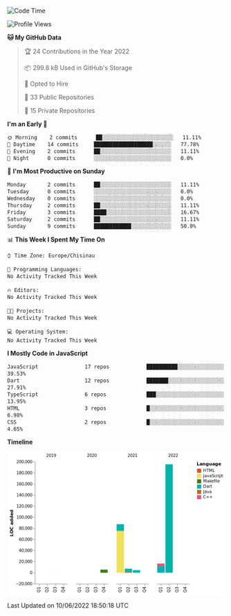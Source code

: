 <!--START_SECTION:waka-->
![Code Time](http://img.shields.io/badge/Code%20Time-0%20secs-blue)

![Profile Views](http://img.shields.io/badge/Profile%20Views-0-blue)

**🐱 My GitHub Data** 

> 🏆 24 Contributions in the Year 2022
 > 
> 📦 299.8 kB Used in GitHub's Storage 
 > 
> 💼 Opted to Hire
 > 
> 📜 33 Public Repositories 
 > 
> 🔑 15 Private Repositories  
 > 
**I'm an Early 🐤** 

```text
🌞 Morning    2 commits      ██░░░░░░░░░░░░░░░░░░░░░░░   11.11% 
🌆 Daytime    14 commits     ███████████████████░░░░░░   77.78% 
🌃 Evening    2 commits      ██░░░░░░░░░░░░░░░░░░░░░░░   11.11% 
🌙 Night      0 commits      ░░░░░░░░░░░░░░░░░░░░░░░░░   0.0%

```
📅 **I'm Most Productive on Sunday** 

```text
Monday       2 commits      ██░░░░░░░░░░░░░░░░░░░░░░░   11.11% 
Tuesday      0 commits      ░░░░░░░░░░░░░░░░░░░░░░░░░   0.0% 
Wednesday    0 commits      ░░░░░░░░░░░░░░░░░░░░░░░░░   0.0% 
Thursday     2 commits      ██░░░░░░░░░░░░░░░░░░░░░░░   11.11% 
Friday       3 commits      ████░░░░░░░░░░░░░░░░░░░░░   16.67% 
Saturday     2 commits      ██░░░░░░░░░░░░░░░░░░░░░░░   11.11% 
Sunday       9 commits      ████████████░░░░░░░░░░░░░   50.0%

```


📊 **This Week I Spent My Time On** 

```text
⌚︎ Time Zone: Europe/Chisinau

💬 Programming Languages: 
No Activity Tracked This Week

🔥 Editors: 
No Activity Tracked This Week

🐱‍💻 Projects: 
No Activity Tracked This Week

💻 Operating System: 
No Activity Tracked This Week

```

**I Mostly Code in JavaScript** 

```text
JavaScript               17 repos            ██████████░░░░░░░░░░░░░░░   39.53% 
Dart                     12 repos            ███████░░░░░░░░░░░░░░░░░░   27.91% 
TypeScript               6 repos             ███░░░░░░░░░░░░░░░░░░░░░░   13.95% 
HTML                     3 repos             █░░░░░░░░░░░░░░░░░░░░░░░░   6.98% 
CSS                      2 repos             █░░░░░░░░░░░░░░░░░░░░░░░░   4.65%

```


**Timeline**

![Chart not found](https://raw.githubusercontent.com/opimand/opimand/main/charts/bar_graph.png) 


 Last Updated on 10/06/2022 18:50:18 UTC
<!--END_SECTION:waka-->
